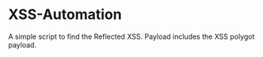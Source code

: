 # XSS-Automation
A simple script to find the Reflected XSS. Payload includes the XSS polygot payload.
